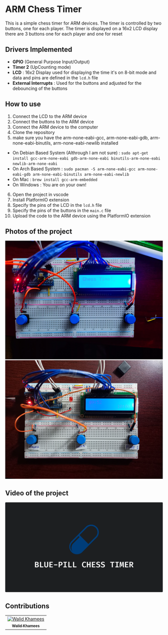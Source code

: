 # ARM Chess Timer 

This is a simple chess timer for ARM devices. The timer is controlled by two buttons, one for each player. The timer is displayed on a 16x2 LCD display there are 3 buttons one for each player and one for reset

## Drivers Implemented
- **GPIO** (General Purpose Input/Output)
- **Timer 2**  (UpCounting mode)
- **LCD** : 16x2 Display used for displaying the time it's on 8-bit mode and data and pins are defined in the `lcd.h` file
- **External Interrupts** : Used for the buttons and adjusted for the debouncing of the buttons

## How to use

1. Connect the LCD to the ARM device
2. Connect the buttons to the ARM device
3. Connect the ARM device to the computer
4. Clone the repository
5. make sure you have the arm-none-eabi-gcc, arm-none-eabi-gdb, arm-none-eabi-binutils, arm-none-eabi-newlib installed
  - On Debian Based System (Althrough I am not sure) : `sudo apt-get install gcc-arm-none-eabi gdb-arm-none-eabi binutils-arm-none-eabi newlib-arm-none-eabi`  
  - On Arch Based System : `sudo pacman -S arm-none-eabi-gcc arm-none-eabi-gdb arm-none-eabi-binutils arm-none-eabi-newlib`
  - On Mac : `brew install gcc-arm-embedded`
  - On Windows : You are on your own!
6. Open the project in vscode 
7. Install PlatformIO extension
8. Specify the pins of the LCD in the `lcd.h` file 
9. Specify the pins of the buttons in the `main.c` file
10. Upload the code to the ARM device using the PlatformIO extension

## Photos of the project
![image](https://github.com/Walid-Kh/Arm-Chess-Timer/blob/master/assets/ChessTime!.jpg)
![image](https://github.com/Walid-Kh/Arm-Chess-Timer/blob/master/assets/Time.jpg)

## Video of the project
[![A Video of the project](https://github.com/Walid-Kh/Arm-Chess-Timer/blob/master/assets/blue-pill.png)](https://www.youtube.com/watch?v=0KKOslfDLpI)


## Contributions
<table>
  <tr>
    <td align="center">
    <a href="https://github.com/Walid-Kh" target="_blank">
    <img src="https://avatars.githubusercontent.com/u/94529949?v=4" width="150px;" alt="Walid Khamees"/>
    <br />
    <sub><b>Walid Khamees</b></sub></a>
    </td>
 </table>
